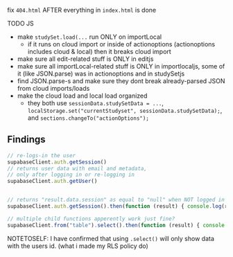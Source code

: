 fix `404.html` AFTER everything in `index.html` is done

TODO JS
 - make `studySet.load(...` run ONLY on importLocal
    - if it runs on cloud import or inside of actionoptions (actionoptions includes cloud & local) then it breaks cloud import
 - make sure all edit-related stuff is ONLY in editjs
 - make sure all importLocal-related stuff is ONLY in importlocaljs, some of it (like JSON.parse) was in actionoptions and in studySetjs
 - find JSON.parse-s and make sure they dont break already-parsed JSON from cloud imports/loads 
 - make the cloud load and local load organized
    - they both use `sessionData.studySetData = ...`, `localStorage.set("currentStudyset", sessionData.studySetData);`, and `sections.changeTo("actionOptions");`

## Findings

```javascript
// re-logs-in the user
supabaseClient.auth.getSession()
// returns user data with email and metadata,
// only after logging in or re-logging in
supabaseClient.auth.getUser()


// returns "result.data.session" as equal to "null" when NOT logged in
supabaseClient.auth.getSession().then(function (result) { console.log(result) } );
```

```javascript
// multiple child functions apperently work just fine?
supabaseClient.from("table").select().then(function (result) { console.log(result) } )
```

NOTETOSELF: I have confirmed that using `.select()` will only show data with the users id. (what i made my RLS policy do)
